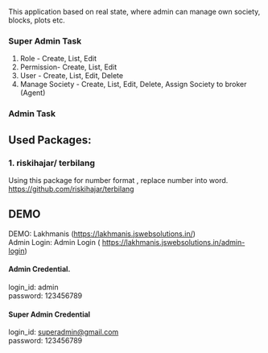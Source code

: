 This application based on real state, where admin can manage own society, blocks, plots etc.

### Super Admin Task 
1. Role - Create, List, Edit
2. Permission- Create, List, Edit
3. User - Create, List, Edit, Delete
4. Manage Society - Create, List, Edit, Delete, Assign Society to broker (Agent) 


### Admin Task

## Used Packages: 

### 1. riskihajar/ terbilang
Using this package for number format , replace number into word.
https://github.com/riskihajar/terbilang


## DEMO
DEMO: Lakhmanis  (https://lakhmanis.jswebsolutions.in/)  <br />
Admin Login: Admin Login ( https://lakhmanis.jswebsolutions.in/admin-login) 
#### Admin Credential. 
login_id: admin  <br />
password: 123456789

#### Super Admin Credential
login_id: superadmin@gmail.com <br />
password: 123456789

